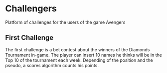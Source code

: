 # Challengers
Platform of challenges for the users of the game Avengers

## First Challenge
The first challenge is a bet contest about the winners of the Diamonds Tournament in-game. The player can insert 10 names he thinks will be in the Top 10 of the tournament each week.
Depending of the position and the pseudo, a scores algorithm counts his points.
